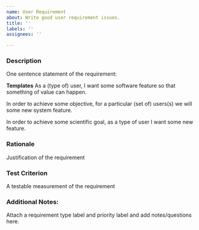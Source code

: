 ```yaml
---
name: User Requirement
about: Write good user requirement issues.
title: ''
labels: ''
assignees: ''

---
```


### Description
One sentence statement of the requirement:

**Templates**
As a (type of) user, I want some software feature so that something of value can happen.

In order to achieve some objective, for a particular (set of) users(s) we will some new system feature.

In order to achieve some scientific goal, as a type of user I want some new feature.

### Rationale
Justification of the requirement

### Test Criterion
A testable measurement of the requirement

### Additional Notes:
Attach a requirement type label and priority label and add notes/questions here.
